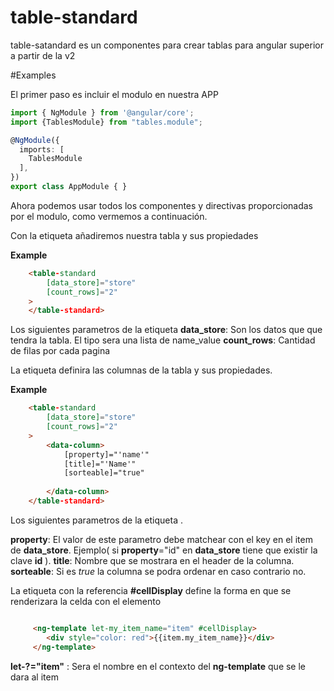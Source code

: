 
# table-standard

table-satandard es un componentes para crear tablas para angular superior a partir de la v2

#Examples

El primer paso es incluir el modulo en nuestra APP


```typescript
import { NgModule } from '@angular/core';
import {TablesModule} from "tables.module";

@NgModule({
  imports: [
    TablesModule
  ],
})
export class AppModule { }
```

Ahora podemos usar todos los componentes y directivas proporcionadas por el modulo, como vermemos  a continuación.

Con la etiqueta **<table-standard>** añadiremos nuestra tabla y sus propiedades

**Example**
```html
    <table-standard
        [data_store]="store"
        [count_rows]="2"
    >
    </table-standard>
```
Los siguientes parametros de la etiqueta **<table-standard>**
**data_store**: Son los datos que que tendra la tabla. El tipo sera una lista de name_value
**count_rows**: Cantidad de filas por cada pagina



La etiqueta **<data-column>** definira las columnas de la tabla y sus propiedades.

**Example**
```html
    <table-standard
        [data_store]="store"
        [count_rows]="2"
    >
        <data-column>
            [property]="'name'"
            [title]="'Name'" 
            [sorteable]="true"
            
        </data-column>
    </table-standard>
```

Los siguientes parametros de la etiqueta **<data-column>**.

**property**: El valor de este parametro debe matchear con el key en el item de **data_store**. Ejemplo( si **property**="id" en **data_store** tiene que existir la clave **id** ).
**title**: Nombre que se mostrara en el header de la columna.
**sorteable**: Si es *true* la columna se podra ordenar en caso contrario no.


La etiqueta **<ng-template>** con la referencia **#cellDisplay** define la forma en que se renderizara la celda con el elemento
```html

     <ng-template let-my_item_name="item" #cellDisplay>
        <div style="color: red">{{item.my_item_name}}</div>
     </ng-template>
```

**let-?="item"** : Sera el nombre en el contexto del **ng-template** que se le dara al item